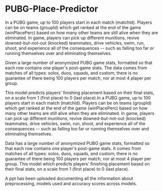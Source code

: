 # PUBG-Place-Predictor
In a PUBG game, up to 100 players start in each match (matchId). Players can be on teams (groupId) which get ranked at the end of the game (winPlacePerc) based on how many other teams are still alive when they are eliminated. In game, players can pick up different munitions, revive downed-but-not-out (knocked) teammates, drive vehicles, swim, run, shoot, and experience all of the consequences -- such as falling too far or running themselves over and eliminating themselves.

Given a large number of anonymized PUBG game stats, formatted so that each row contains one player's post-game stats. The data comes from matches of all types: solos, duos, squads, and custom; there is no guarantee of there being 100 players per match, nor at most 4 player per group.

This model predicts players' finishing placement based on their final stats, on a scale from 1 (first place) to 0 (last place).In a PUBG game, up to 100 players start in each match (matchId). Players can be on teams (groupId) which get ranked at the end of the game (winPlacePerc) based on how many other teams are still alive when they are eliminated. In game, players can pick up different munitions, revive downed-but-not-out (knocked) teammates, drive vehicles, swim, run, shoot, and experience all of the consequences -- such as falling too far or running themselves over and eliminating themselves.

Data has a large number of anonymized PUBG game stats, formatted so that each row contains one player's post-game stats. It comes from matches of all types: solos, duos, squads, and custom; there is no guarantee of there being 100 players per match, nor at most 4 player per group.
This model which predicts players' finishing placement based on their final stats, on a scale from 1 (first place) to 0 (last place).

A ppt has been uploaded documenting all the information about preprocessing, models used and accuracy scores across models.
